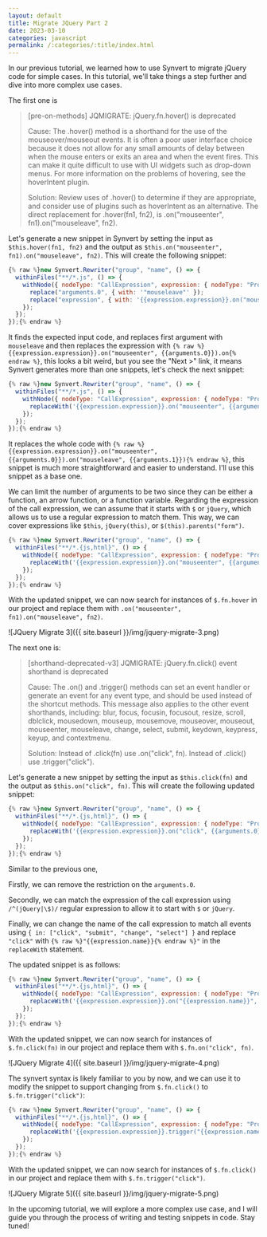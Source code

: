 ```yaml
---
layout: default
title: Migrate JQuery Part 2
date: 2023-03-10
categories: javascript
permalink: /:categories/:title/index.html
---
```


In our previous tutorial, we learned how to use Synvert to migrate jQuery code for simple cases. In this tutorial, we'll take things a step further and dive into more complex use cases.

The first one is

> [pre-on-methods] JQMIGRATE: jQuery.fn.hover() is deprecated
>
> Cause: The .hover() method is a shorthand for the use of the mouseover/mouseout events. It is often a poor user interface choice because it does not allow for any small amounts of delay between when the mouse enters or exits an area and when the event fires. This can make it quite difficult to use with UI widgets such as drop-down menus. For more information on the problems of hovering, see the hoverIntent plugin.
>
> Solution: Review uses of .hover() to determine if they are appropriate, and consider use of plugins such as hoverIntent as an alternative. The direct replacement for .hover(fn1, fn2), is .on("mouseenter", fn1).on("mouseleave", fn2).

Let's generate a new snippet in Synvert by setting the input as `$this.hover(fn1, fn2)` and the output as `$this.on("mouseenter", fn1).on("mouseleave", fn2)`. This will create the following snippet:

```javascript
{% raw %}new Synvert.Rewriter("group", "name", () => {
  withinFiles("**/*.js", () => {
    withNode({ nodeType: "CallExpression", expression: { nodeType: "PropertyAccessExpression", expression: "$this", name: "hover" }, arguments: { 0: "fn1", 1: "fn2", length: 2 } }, () => {
      replace("arguments.0", { with: '"mouseleave"' });
      replace("expression", { with: '{{expression.expression}}.on("mouseenter", {{arguments.0}}).on' });
    });
  });
});{% endraw %}
```

It finds the expected input code, and replaces first argument with `mouseleave` and then replaces the expression with `{% raw %}{{expression.expression}}.on("mouseenter", {{arguments.0}}).on{% endraw %}`, this looks a bit weird, but you see the "Next >" link, it means Synvert generates more than one snippets, let's check the next snippet:

```javascript
{% raw %}new Synvert.Rewriter("group", "name", () => {
  withinFiles("**/*.js", () => {
    withNode({ nodeType: "CallExpression", expression: { nodeType: "PropertyAccessExpression", expression: "$this", name: "hover" }, arguments: { 0: "fn1", 1: "fn2", length: 2 } }, () => {
      replaceWith('{{expression.expression}}.on("mouseenter", {{arguments.0}}).on("mouseleave", {{arguments.1}})');
    });
  });
});{% endraw %}
```

It replaces the whole code with `{% raw %}{{expression.expression}}.on("mouseenter", {{arguments.0}}).on("mouseleave", {{arguments.1}}){% endraw %}`, this snippet is much more straightforward and easier to understand. I'll use this snippet as a base one.

We can limit the number of arguments to be two since they can be either a function, an arrow function, or a function variable. Regarding the expression of the call expression, we can assume that it starts with `$` or `jQuery`, which allows us to use a regular expression to match them. This way, we can cover expressions like `$this`, `jQuery(this)`, or `$(this).parents("form")`.

```javascript
{% raw %}new Synvert.Rewriter("group", "name", () => {
  withinFiles("**/*.{js,html}", () => {
    withNode({ nodeType: "CallExpression", expression: { nodeType: "PropertyAccessExpression", expression: /^(jQuery|\$)/, name: "hover" }, arguments: { length: 2 } }, () => {
      replaceWith('{{expression.expression}}.on("mouseenter", {{arguments.0}}).on("mouseleave", {{arguments.1}})');
    });
  });
});{% endraw %}
```

With the updated snippet, we can now search for instances of `$.fn.hover` in our project and replace them with `.on("mouseenter", fn1).on("mouseleave", fn2)`.

![JQuery Migrate 3]({{ site.baseurl }}/img/jquery-migrate-3.png)

The next one is:

> [shorthand-deprecated-v3] JQMIGRATE: jQuery.fn.click() event shorthand is deprecated
>
> Cause: The .on() and .trigger() methods can set an event handler or generate an event for any event type, and should be used instead of the shortcut methods. This message also applies to the other event shorthands, including: blur, focus, focusin, focusout, resize, scroll, dblclick, mousedown, mouseup, mousemove, mouseover, mouseout, mouseenter, mouseleave, change, select, submit, keydown, keypress, keyup, and contextmenu.
>
> Solution: Instead of .click(fn) use .on("click", fn). Instead of .click() use .trigger("click").

Let's generate a new snippet by setting the input as `$this.click(fn)` and the output as `$this.on("click", fn)`. This will create the following updated snippet:

```javascript
{% raw %}new Synvert.Rewriter("group", "name", () => {
  withinFiles("**/*.{js,html}", () => {
    withNode({ nodeType: "CallExpression", expression: { nodeType: "PropertyAccessExpression", expression: "$this", name: "click" }, arguments: { 0: "fn", length: 1 } }, () => {
      replaceWith('{{expression.expression}}.on("click", {{arguments.0}})');
    });
  });
});{% endraw %}
```

Similar to the previous one,

Firstly, we can remove the restriction on the `arguments.0`.

Secondly, we can match the expression of the call expression using `/^(jQuery|\$)/` regular expression to allow it to start with `$` or `jQuery`.

Finally, we can change the name of the call expression to match all events using `{ in: ["click", "submit", "change", "select"] }` and replace `"click"` with `{% raw %}"{{expression.name}}{% endraw %}"` in the `replaceWith` statement.

The updated snippet is as follows:

```javascript
{% raw %}new Synvert.Rewriter("group", "name", () => {
  withinFiles("**/*.{js,html}", () => {
    withNode({ nodeType: "CallExpression", expression: { nodeType: "PropertyAccessExpression", expression: /^(jQuery|\$)/, name: { in: ["click", "submit", "change", "select"] } }, arguments: { length: 1 } }, () => {
      replaceWith('{{expression.expression}}.on("{{expression.name}}", {{arguments.0}})');
    });
  });
});{% endraw %}
```

With the updated snippet, we can now search for instances of `$.fn.click(fn)` in our project and replace them with `$.fn.on("click", fn)`.

![JQuery Migrate 4]({{ site.baseurl }}/img/jquery-migrate-4.png)

The synvert syntax is likely familiar to you by now, and we can use it to modify the snippet to support changing from `$.fn.click()` to `$.fn.trigger("click")`:

```javascript
{% raw %}new Synvert.Rewriter("group", "name", () => {
  withinFiles("**/*.{js,html}", () => {
    withNode({ nodeType: "CallExpression", expression: { nodeType: "PropertyAccessExpression", expression: /^(jQuery|\$)/, name: { in: ["click", "submit"] } }, arguments: { length: 0 } }, () => {
      replaceWith('{{expression.expression}}.trigger("{{expression.name}}")');
    });
  });
});{% endraw %}
```

With the updated snippet, we can now search for instances of `$.fn.click()` in our project and replace them with `$.fn.trigger("click")`.

![JQuery Migrate 5]({{ site.baseurl }}/img/jquery-migrate-5.png)

In the upcoming tutorial, we will explore a more complex use case, and I will guide you through the process of writing and testing snippets in code. Stay tuned!
